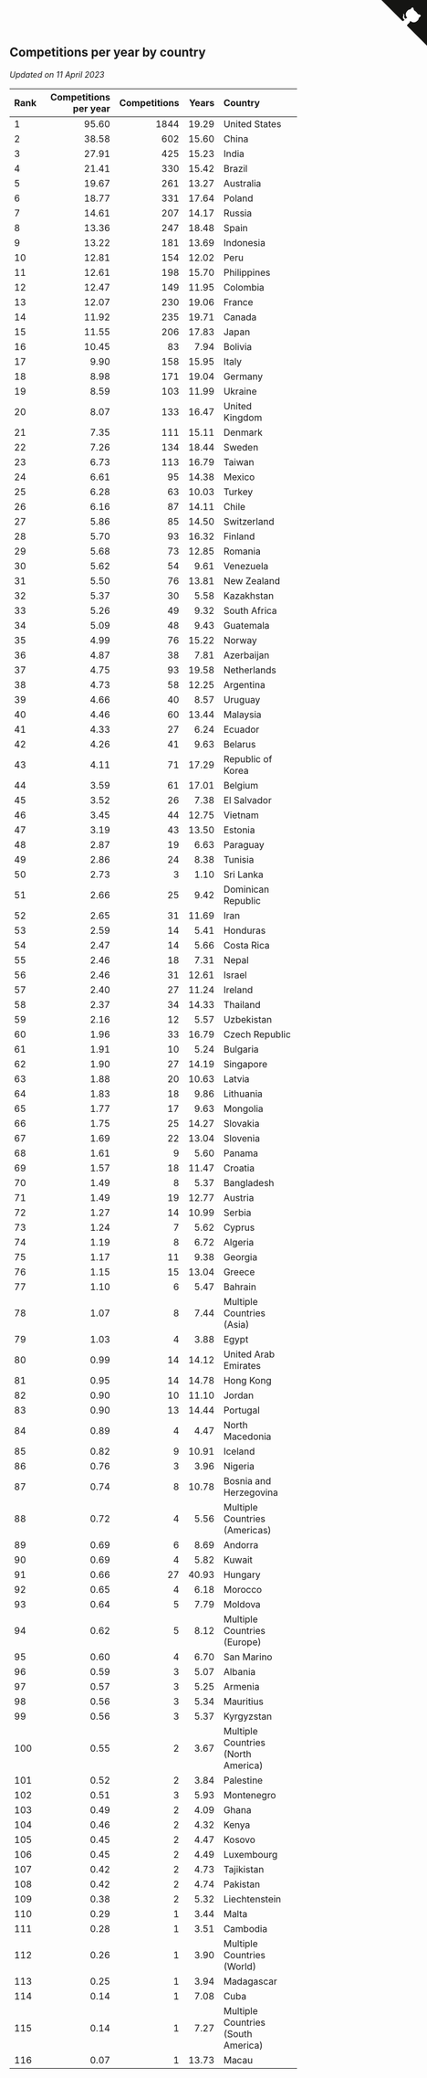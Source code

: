 ## Competitions per year by country

*Updated on 11 April 2023*

| Rank | Competitions per year | Competitions | Years | Country |
| :--- | ---: | ---: | ---: | :--- |
| 1 | 95.60 | 1844 | 19.29 | United States |
| 2 | 38.58 | 602 | 15.60 | China |
| 3 | 27.91 | 425 | 15.23 | India |
| 4 | 21.41 | 330 | 15.42 | Brazil |
| 5 | 19.67 | 261 | 13.27 | Australia |
| 6 | 18.77 | 331 | 17.64 | Poland |
| 7 | 14.61 | 207 | 14.17 | Russia |
| 8 | 13.36 | 247 | 18.48 | Spain |
| 9 | 13.22 | 181 | 13.69 | Indonesia |
| 10 | 12.81 | 154 | 12.02 | Peru |
| 11 | 12.61 | 198 | 15.70 | Philippines |
| 12 | 12.47 | 149 | 11.95 | Colombia |
| 13 | 12.07 | 230 | 19.06 | France |
| 14 | 11.92 | 235 | 19.71 | Canada |
| 15 | 11.55 | 206 | 17.83 | Japan |
| 16 | 10.45 | 83 | 7.94 | Bolivia |
| 17 | 9.90 | 158 | 15.95 | Italy |
| 18 | 8.98 | 171 | 19.04 | Germany |
| 19 | 8.59 | 103 | 11.99 | Ukraine |
| 20 | 8.07 | 133 | 16.47 | United Kingdom |
| 21 | 7.35 | 111 | 15.11 | Denmark |
| 22 | 7.26 | 134 | 18.44 | Sweden |
| 23 | 6.73 | 113 | 16.79 | Taiwan |
| 24 | 6.61 | 95 | 14.38 | Mexico |
| 25 | 6.28 | 63 | 10.03 | Turkey |
| 26 | 6.16 | 87 | 14.11 | Chile |
| 27 | 5.86 | 85 | 14.50 | Switzerland |
| 28 | 5.70 | 93 | 16.32 | Finland |
| 29 | 5.68 | 73 | 12.85 | Romania |
| 30 | 5.62 | 54 | 9.61 | Venezuela |
| 31 | 5.50 | 76 | 13.81 | New Zealand |
| 32 | 5.37 | 30 | 5.58 | Kazakhstan |
| 33 | 5.26 | 49 | 9.32 | South Africa |
| 34 | 5.09 | 48 | 9.43 | Guatemala |
| 35 | 4.99 | 76 | 15.22 | Norway |
| 36 | 4.87 | 38 | 7.81 | Azerbaijan |
| 37 | 4.75 | 93 | 19.58 | Netherlands |
| 38 | 4.73 | 58 | 12.25 | Argentina |
| 39 | 4.66 | 40 | 8.57 | Uruguay |
| 40 | 4.46 | 60 | 13.44 | Malaysia |
| 41 | 4.33 | 27 | 6.24 | Ecuador |
| 42 | 4.26 | 41 | 9.63 | Belarus |
| 43 | 4.11 | 71 | 17.29 | Republic of Korea |
| 44 | 3.59 | 61 | 17.01 | Belgium |
| 45 | 3.52 | 26 | 7.38 | El Salvador |
| 46 | 3.45 | 44 | 12.75 | Vietnam |
| 47 | 3.19 | 43 | 13.50 | Estonia |
| 48 | 2.87 | 19 | 6.63 | Paraguay |
| 49 | 2.86 | 24 | 8.38 | Tunisia |
| 50 | 2.73 | 3 | 1.10 | Sri Lanka |
| 51 | 2.66 | 25 | 9.42 | Dominican Republic |
| 52 | 2.65 | 31 | 11.69 | Iran |
| 53 | 2.59 | 14 | 5.41 | Honduras |
| 54 | 2.47 | 14 | 5.66 | Costa Rica |
| 55 | 2.46 | 18 | 7.31 | Nepal |
| 56 | 2.46 | 31 | 12.61 | Israel |
| 57 | 2.40 | 27 | 11.24 | Ireland |
| 58 | 2.37 | 34 | 14.33 | Thailand |
| 59 | 2.16 | 12 | 5.57 | Uzbekistan |
| 60 | 1.96 | 33 | 16.79 | Czech Republic |
| 61 | 1.91 | 10 | 5.24 | Bulgaria |
| 62 | 1.90 | 27 | 14.19 | Singapore |
| 63 | 1.88 | 20 | 10.63 | Latvia |
| 64 | 1.83 | 18 | 9.86 | Lithuania |
| 65 | 1.77 | 17 | 9.63 | Mongolia |
| 66 | 1.75 | 25 | 14.27 | Slovakia |
| 67 | 1.69 | 22 | 13.04 | Slovenia |
| 68 | 1.61 | 9 | 5.60 | Panama |
| 69 | 1.57 | 18 | 11.47 | Croatia |
| 70 | 1.49 | 8 | 5.37 | Bangladesh |
| 71 | 1.49 | 19 | 12.77 | Austria |
| 72 | 1.27 | 14 | 10.99 | Serbia |
| 73 | 1.24 | 7 | 5.62 | Cyprus |
| 74 | 1.19 | 8 | 6.72 | Algeria |
| 75 | 1.17 | 11 | 9.38 | Georgia |
| 76 | 1.15 | 15 | 13.04 | Greece |
| 77 | 1.10 | 6 | 5.47 | Bahrain |
| 78 | 1.07 | 8 | 7.44 | Multiple Countries (Asia) |
| 79 | 1.03 | 4 | 3.88 | Egypt |
| 80 | 0.99 | 14 | 14.12 | United Arab Emirates |
| 81 | 0.95 | 14 | 14.78 | Hong Kong |
| 82 | 0.90 | 10 | 11.10 | Jordan |
| 83 | 0.90 | 13 | 14.44 | Portugal |
| 84 | 0.89 | 4 | 4.47 | North Macedonia |
| 85 | 0.82 | 9 | 10.91 | Iceland |
| 86 | 0.76 | 3 | 3.96 | Nigeria |
| 87 | 0.74 | 8 | 10.78 | Bosnia and Herzegovina |
| 88 | 0.72 | 4 | 5.56 | Multiple Countries (Americas) |
| 89 | 0.69 | 6 | 8.69 | Andorra |
| 90 | 0.69 | 4 | 5.82 | Kuwait |
| 91 | 0.66 | 27 | 40.93 | Hungary |
| 92 | 0.65 | 4 | 6.18 | Morocco |
| 93 | 0.64 | 5 | 7.79 | Moldova |
| 94 | 0.62 | 5 | 8.12 | Multiple Countries (Europe) |
| 95 | 0.60 | 4 | 6.70 | San Marino |
| 96 | 0.59 | 3 | 5.07 | Albania |
| 97 | 0.57 | 3 | 5.25 | Armenia |
| 98 | 0.56 | 3 | 5.34 | Mauritius |
| 99 | 0.56 | 3 | 5.37 | Kyrgyzstan |
| 100 | 0.55 | 2 | 3.67 | Multiple Countries (North America) |
| 101 | 0.52 | 2 | 3.84 | Palestine |
| 102 | 0.51 | 3 | 5.93 | Montenegro |
| 103 | 0.49 | 2 | 4.09 | Ghana |
| 104 | 0.46 | 2 | 4.32 | Kenya |
| 105 | 0.45 | 2 | 4.47 | Kosovo |
| 106 | 0.45 | 2 | 4.49 | Luxembourg |
| 107 | 0.42 | 2 | 4.73 | Tajikistan |
| 108 | 0.42 | 2 | 4.74 | Pakistan |
| 109 | 0.38 | 2 | 5.32 | Liechtenstein |
| 110 | 0.29 | 1 | 3.44 | Malta |
| 111 | 0.28 | 1 | 3.51 | Cambodia |
| 112 | 0.26 | 1 | 3.90 | Multiple Countries (World) |
| 113 | 0.25 | 1 | 3.94 | Madagascar |
| 114 | 0.14 | 1 | 7.08 | Cuba |
| 115 | 0.14 | 1 | 7.27 | Multiple Countries (South America) |
| 116 | 0.07 | 1 | 13.73 | Macau |


<a href="https://github.com/JustinTimeCuber/wca_statistics" class="github-corner" aria-label="View source on Github"><svg width="80" height="80" viewBox="0 0 250 250" style="fill:#151513; color:#fff; position: absolute; top: 0; border: 0; right: 0;" aria-hidden="true"><path d="M0,0 L115,115 L130,115 L142,142 L250,250 L250,0 Z"></path><path d="M128.3,109.0 C113.8,99.7 119.0,89.6 119.0,89.6 C122.0,82.7 120.5,78.6 120.5,78.6 C119.2,72.0 123.4,76.3 123.4,76.3 C127.3,80.9 125.5,87.3 125.5,87.3 C122.9,97.6 130.6,101.9 134.4,103.2" fill="currentColor" style="transform-origin: 130px 106px;" class="octo-arm"></path><path d="M115.0,115.0 C114.9,115.1 118.7,116.5 119.8,115.4 L133.7,101.6 C136.9,99.2 139.9,98.4 142.2,98.6 C133.8,88.0 127.5,74.4 143.8,58.0 C148.5,53.4 154.0,51.2 159.7,51.0 C160.3,49.4 163.2,43.6 171.4,40.1 C171.4,40.1 176.1,42.5 178.8,56.2 C183.1,58.6 187.2,61.8 190.9,65.4 C194.5,69.0 197.7,73.2 200.1,77.6 C213.8,80.2 216.3,84.9 216.3,84.9 C212.7,93.1 206.9,96.0 205.4,96.6 C205.1,102.4 203.0,107.8 198.3,112.5 C181.9,128.9 168.3,122.5 157.7,114.1 C157.9,116.9 156.7,120.9 152.7,124.9 L141.0,136.5 C139.8,137.7 141.6,141.9 141.8,141.8 Z" fill="currentColor" class="octo-body"></path></svg></a><style>.github-corner:hover .octo-arm{animation:octocat-wave 560ms ease-in-out}@keyframes octocat-wave{0%,100%{transform:rotate(0)}20%,60%{transform:rotate(-25deg)}40%,80%{transform:rotate(10deg)}}@media (max-width:500px){.github-corner:hover .octo-arm{animation:none}.github-corner .octo-arm{animation:octocat-wave 560ms ease-in-out}}</style>
